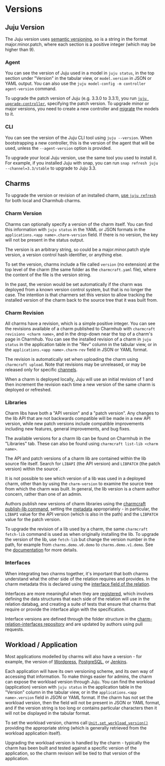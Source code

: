 # Versions

## Juju Version

The Juju version uses [semantic versioning](https://semver.org/), so is a string in the format
major.minor.patch, where each section is a positive integer (which may be higher than 9).

### Agent

You can see the version of Juju used in a model in `juju status`, in the top section under
"Version" in the tabular view, or `model.version` in JSON or YAML output. You can also use the
`juju model-config -m controller agent-version` command.

To upgrade the patch version of Juju (e.g. 3.3.0 to 3.3.1), you run
[`juju upgrade-controller`](https://juju.is/docs/juju/juju-upgrade-controller), specifying the
patch version. To upgrade minor or major versions, you need to create a new controller and
[migrate](https://juju.is/docs/juju/juju-migrate) the models to it.

### CLI

You can see the version of the Juju CLI tool using `juju --version`. When bootstrapping a new
controller, this is the version of the agent that will be used, unless the `--agent-version` option
is provided.

To upgrade your local Juju version, use the same tool you used to install it. For example, if you
installed Juju with snap, you can run `snap refresh juju --channel=3.3/stable` to upgrade to
Juju 3.3.

## Charms

To upgrade the version or revision of an installed charm,
[use `juju refresh`](https://juju.is/docs/juju/manage-charms#heading--update-a-charm) for both
local and Charmhub charms.

### Charm Version

Charms can optionally specify a version of the charm itself. You can find this information with
`juju status` in the YAML or JSON formats in the `applications.<app name>.charm-version` field. If
there is no version, the key will not be present in the status output.

The version is an arbitrary string, so could be a major.minor.patch style version, a version control
hash identifier, or anything else.

To set the version, charms include a file called `version` (no extension) at the top level of the
charm (the same folder as the `charmcraft.yaml` file), where the content of the file is the version
string.

In the past, the version would be set automatically if the charm was deployed from a known version
control system, but that is no longer the case. The intention is that charmers set this version to
allow tracking the installed version of the charm back to the source tree that it was built from.

### Charm Revision

All charms have a revision, which is a simple positive integer. You can see the revisions available
of a charm published to Charmhub with `charmcraft revisions <charm name>`, and in the drop-down near
the top of a charm's page in Charmhub. You can see the installed revision of a charm in
`juju status` in the application table in the "Rev" column in the tabular view, or in the
`applications.<app name>.charm-rev` field in JSON or YAML format.

The revision is automatically set when uploading the charm using `charmcraft upload`. Note that
revisions may be unreleased, or may be released only for specific
[channels](https://juju.is/docs/sdk/charmcraft-release).

When a charm is deployed locally, Juju will use an initial revision of 1 and then increment the
revision each time a new version of the same charm is deployed or refreshed.

### Libraries

Charm libs have both a "API version" and a "patch version". Any changes to the lib API that are not
backwards compatible will be made in a new API version, while new patch versions include compatible
improvements including new features, general improvements, and bug fixes.

The available versions for a charm lib can be found on Charmhub in the "Libraries" tab. These can
also be found using `charmcraft list-lib <charm name>`.

The API and patch versions of a charm lib are contained within the lib source file itself. Search
for `LIBAPI` (the API version) and `LIBPATCH` (the patch version) within the source`.

It is not possible to see which version of a lib was used in a deployed charm, other than by using
the `charm-version` to examine the source tree from which the charm was built. In general, the lib
version is a charm author concern, rather than one of an admin.

Authors publish new versions of charm libraries using the
[charmcraft publish-lib command](https://juju.is/docs/sdk/create-and-publish-a-charm-library#heading--update-a-charm-library),
setting the [metadata](https://juju.is/docs/sdk/library#heading--structure) appropriately - in
particular, the `LIBAPI` value for the API version (which is also in the path) and the `LIBPATCH`
value for the patch version.

To upgrade the revision of a lib used by a charm, the same `charmcraft fetch-lib` command is used
as when originally installing the lib. To upgrade the version of the lib, use `fetch-lib` but
change the version number in the path, for example from `charms.demo.v0.demo` to
`charms.demo.v1.demo`. See the
[documentation](https://juju.is/docs/sdk/find-and-use-a-charm-library#heading--update-a-charm-library)
for more details.

### Interfaces

When integrating two charms together, it's important that both charms understand what the other
side of the relation requires and provides. In the charm metadata this is declared using the
[interface field of the relation](https://juju.is/docs/sdk/charmcraft-yaml#heading--peers-provides-requires).

Interfaces are more meaningful when they are
[registered](https://juju.is/docs/sdk/register-an-interface), which involves defining the data
structures that each side of the relation will use in the relation databag, and creating a suite of
tests that ensure that charms that require or provide the interface align with the specification.

Interface versions are defined through the folder structure in the
[charm-relation-interfaces repository](https://github.com/canonical/charm-relation-interfaces/blob/main/interfaces/)
and are updated by authors using pull requests.

## Workload / Application

Most applications modelled by charms will also have a version - for example, the version of
[Wordpress](https://charmhub.io/wordpress-k8s), [PostgreSQL](https://charmhub.io/postgresql-k8s), or
[Jenkins](https://charmhub.io/jenkins).

Each application will have its own versioning scheme, and
its own way of accessing that information. To make things easier for admins, the charm can expose
the workload version through Juju. You can find the workload (application) version with
`juju status` in the application table in the "Version" column in the tabular view, or in the
`applications.<app name>.version` field in JSON or YAML format. If the charm has not set the
workload version, then the field will not be present in JSON or YAML format, and if the version
string is too long or contains particular characters then it will not be displayed in the tabular
format.

To set the workload version, charms call
[`Unit.set_workload_version()`](https://ops.readthedocs.io/en/latest/#ops.Unit.set_workload_version)
providing the appropriate string (which is generally retrieved from the workload application
itself).

Upgrading the workload version is handled by the charm - typically the charm has been built and
tested against a specific version of the application, so the charm revision will be tied to that
version of the application.
